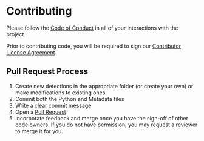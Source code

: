 # Contributing

Please follow the [Code of Conduct](https://github.com/panther-labs/panther-detections/blob/master/CODE_OF_CONDUCT.md)
in all of your interactions with the project.

Prior to contributing code, you will be required to sign our [Contributor License Agreement](https://cla-assistant.io/panther-labs/panther-detections).

## Pull Request Process

1. Create new detections in the appropriate folder (or create your own) or make modifications to existing ones
2. Commit both the Python and Metadata files
3. Write a clear commit message
4. Open a [Pull Request](https://github.com/panther-labs/panther-detections/pulls)
5. Incorporate feedback and merge once you have the sign-off of other code owners. If you do not have permission, you may request a reviewer to merge it for you.

